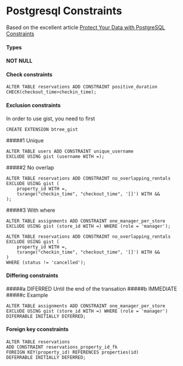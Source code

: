 # Postgresql Constraints

Based on the excellent article [Protect Your Data with PostgreSQL Constraints](http://nathanmlong.com/2016/01/protect-your-data-with-postgresql-constraints/) 

#### Types
#### NOT NULL
#### Check constraints
```postgres-sql
ALTER TABLE reservations ADD CONSTRAINT positive_duration
CHECK(checkout_time>checkin_time);
```
#### Exclusion constraints
In order to use gist, you need to first
```postgres-sql
CREATE EXTENSION btree_gist
```
#####1 Unique
```postgres-sql
ALTER TABLE users ADD CONSTRAINT unique_username
EXCLUDE USING gist (username WITH =);
```
#####2 No overlap
```postgres-sql
ALTER TABLE reservations ADD CONSTRAINT no_overlapping_rentals
EXCLUDE USING gist (
    property_id WITH =,
    tsrange("checkin_time", "checkout_time", '[]') WITH &&
);
```
#####3 With where
```postgres-sql
ALTER TABLE assignments ADD CONSTRAINT one_manager_per_store
EXCLUDE USING gist (store_id WITH =) WHERE (role = 'manager');
```
```postgres-sql
ALTER TABLE reservations ADD CONSTRAINT no_overlapping_rentals
EXCLUDE USING gist (
    property_id WITH =,
    tsrange("checkin_time", "checkout_time", '[]') WITH &&
)
WHERE (status != 'cancelled');
```

#### Differing constraints
#####a DIFERRED
Until the end of the transation
#####b IMMEDIATE
#####c Example
```postgres-sql
ALTER TABLE assignments ADD CONSTRAINT one_manager_per_store
EXCLUDE USING gist (store_id WITH =) WHERE (role = 'manager')
DIFERRABLE INITIALLY DIFERRED;
```

#### Foreign key cconstraints
```postgres-sql
ALTER TABLE reservations
ADD CONSTRAINT reservations_property_id_fk
FOREIGN KEY(property_id) REFERENCES properties(id)
DEFERRABLE INITIALLY DEFERRED;
```